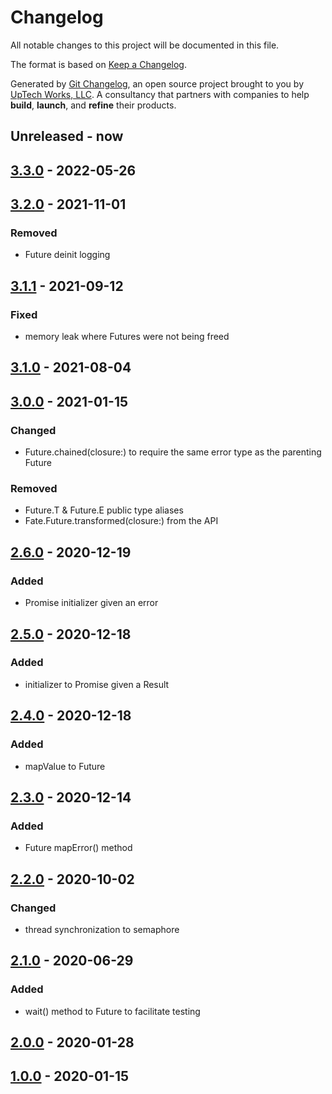 # Changelog

All notable changes to this project will be documented in this file.

The format is based on [Keep a Changelog](https://keepachangelog.com/en/1.0.0/).

Generated by [Git Changelog](https://github.com/uptech/git-cl), an open source project brought to you by [UpTech Works, LLC](https://upte.ch). A consultancy that partners with companies to help **build**, **launch**, and **refine** their products.


## Unreleased - now


## [3.3.0] - 2022-05-26


## [3.2.0] - 2021-11-01

### Removed
- Future deinit logging


## [3.1.1] - 2021-09-12

### Fixed
- memory leak where Futures were not being freed


## [3.1.0] - 2021-08-04


## [3.0.0] - 2021-01-15

### Changed
- Future.chained(closure:) to require the same error type as the parenting Future

### Removed
- Future.T & Future.E public type aliases
- Fate.Future.transformed(closure:) from the API


## [2.6.0] - 2020-12-19

### Added
- Promise initializer given an error


## [2.5.0] - 2020-12-18

### Added
- initializer to Promise given a Result


## [2.4.0] - 2020-12-18

### Added
- mapValue to Future


## [2.3.0] - 2020-12-14

### Added
- Future mapError() method


## [2.2.0] - 2020-10-02

### Changed
- thread synchronization to semaphore


## [2.1.0] - 2020-06-29

### Added
- wait() method to Future to facilitate testing


## [2.0.0] - 2020-01-28


## [1.0.0] - 2020-01-15

[3.3.0]: https://github.com/uptech/Fate/compare/95624c7...1aaef48
[3.2.0]: https://github.com/uptech/Fate/compare/a98da73...95624c7
[3.1.1]: https://github.com/uptech/Fate/compare/f48a281...a98da73
[3.1.0]: https://github.com/uptech/Fate/compare/009a9cc...f48a281
[3.0.0]: https://github.com/uptech/Fate/compare/14763ee...009a9cc
[2.6.0]: https://github.com/uptech/Fate/compare/19198d8...14763ee
[2.5.0]: https://github.com/uptech/Fate/compare/cb6c980...19198d8
[2.4.0]: https://github.com/uptech/Fate/compare/a8c1ab8...cb6c980
[2.3.0]: https://github.com/uptech/Fate/compare/8ddd91c...a8c1ab8
[2.2.0]: https://github.com/uptech/Fate/compare/1ff1e43...8ddd91c
[2.1.0]: https://github.com/uptech/Fate/compare/1b94bc0...1ff1e43
[2.0.0]: https://github.com/uptech/Fate/compare/fc2c9dc...1b94bc0
[1.0.0]: https://github.com/uptech/Fate/compare/73ef174...fc2c9dc
